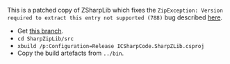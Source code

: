 This is a patched copy of ZSharpLib which fixes the
`ZipException: Version required to extract this entry not supported (788)`
bug described [here](http://community.sharpdevelop.net/forums/t/21758.aspx).

- Get [this branch](https://github.com/pjf/SharpZipLib/tree/ckan_gh221).
- `cd SharpZipLib/src`
- `xbuild /p:Configuration=Release ICSharpCode.SharpZLib.csproj`
- Copy the build artefacts from `../bin`.
